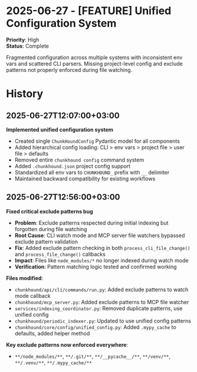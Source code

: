 # 2025-06-27 - [FEATURE] Unified Configuration System
**Priority**: High  
**Status**: Complete

Fragmented configuration across multiple systems with inconsistent env vars and scattered CLI parsers. Missing project-level config and exclude patterns not properly enforced during file watching.

# History

## 2025-06-27T12:07:00+03:00
**Implemented unified configuration system**
- Created single `ChunkHoundConfig` Pydantic model for all components
- Added hierarchical config loading: CLI > env vars > project file > user file > defaults
- Removed entire `chunkhound config` command system
- Added `.chunkhound.json` project config support
- Standardized all env vars to `CHUNKHOUND_` prefix with `__` delimiter
- Maintained backward compatibility for existing workflows

## 2025-06-27T12:56:00+03:00
**Fixed critical exclude patterns bug**
- **Problem**: Exclude patterns respected during initial indexing but forgotten during file watching
- **Root Cause**: CLI watch mode and MCP server file watchers bypassed exclude pattern validation
- **Fix**: Added exclude pattern checking in both `process_cli_file_change()` and `process_file_change()` callbacks
- **Impact**: Files like `node_modules/*` no longer indexed during watch mode
- **Verification**: Pattern matching logic tested and confirmed working

**Files modified**:
- `chunkhound/api/cli/commands/run.py`: Added exclude patterns to watch mode callback
- `chunkhound/mcp_server.py`: Added exclude patterns to MCP file watcher
- `services/indexing_coordinator.py`: Removed duplicate patterns, use unified config
- `chunkhound/periodic_indexer.py`: Updated to use unified config patterns
- `chunkhound/core/config/unified_config.py`: Added `.mypy_cache` to defaults, added helper method

**Key exclude patterns now enforced everywhere**:
- `**/node_modules/**`, `**/.git/**`, `**/__pycache__/**`, `**/venv/**`, `**/.venv/**`, `**/.mypy_cache/**`